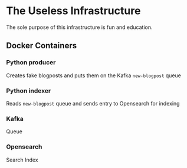 # The Useless Infrastructure
The sole purpose of this infrastructure is fun and education.

## Docker Containers
### Python producer
Creates fake blogposts and puts them on the Kafka `new-blogpost` queue

### Python indexer
Reads `new-blogpost` queue and sends entry to Opensearch for indexing

### Kafka
Queue

### Opensearch 
Search Index
